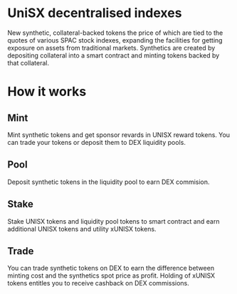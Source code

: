 # UniSX decentralised indexes
New synthetic, collateral-backed tokens the price of which are tied to the quotes of various SPAC stock indexes, expanding the facilities for getting exposure on assets from traditional markets.
Synthetics are created by depositing collateral into a smart contract and minting tokens backed by that collateral.

# How it works
## Mint
Mint synthetic tokens and get sponsor revards in UNISX reward tokens. You can trade your tokens or deposit them to DEX liquidity pools.
## Pool
Deposit synthetic tokens in the liquidity pool to earn DEX commision.
## Stake
Stake UNISX tokens and liquidity pool tokens to smart contract and earn additional UNISX tokens and utility xUNISX tokens.
## Trade
You can trade synthetic tokens on DEX to earn the difference between minting cost and the synthetics spot price as profit. Holding of xUNISX tokens entitles you to receive cashback on DEX commissions.
